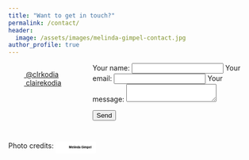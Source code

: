 ```yaml
---
title: "Want to get in touch?"
permalink: /contact/
header:
  image: /assets/images/melinda-gimpel-contact.jpg
author_profile: true
---
```


<div style="display: flex; justify-content: space-around; margin-top:10px;">

<ul style="list-style:none; padding:0;">
    <li><a href="https://twitter.com/clrkodia" alt="Link to my Twitter account" ><i class="fab fa-twitter"></i>&nbsp;@clrkodia</a></li>
    <li><a href="https://www.linkedin.com/in/clairekodia/?locale=en_US" alt="Link to my LinkedIn account" ><i class="fab fa-linkedin"></i>&nbsp;clairekodia</a></li>
</ul>


<form
  action="https://formspree.io/meqlypka"
  method="POST"
  style="width:60%"
>
  <label>
    Your name:
    <input type="text" name="name"/>
    </label>
  <label>
    Your email:
    <input type="text" name="_replyto"/>
  </label>
  <label>
    Your message:
    <textarea name="message"></textarea>
  </label>

  <!-- your other form fields go here -->
  

  <button type="submit">Send</button>
  </form>

  </div>

  Photo credits:
  <a style="background-color:white;color:black;text-decoration:none;padding:4px 6px;font-family:-apple-system, BlinkMacSystemFont, &quot;San Francisco&quot;, &quot;Helvetica Neue&quot;, Helvetica, Ubuntu, Roboto, Noto, &quot;Segoe UI&quot;, Arial, sans-serif;font-size:6px;font-weight:bold;line-height:1.2;display:inline-block;border-radius:3px" href="https://unsplash.com/@melindagimpel?utm_medium=referral&amp;utm_campaign=photographer-credit&amp;utm_content=creditBadge" target="_blank" rel="noopener noreferrer" title="Download free do whatever you want high-resolution photos from Melinda Gimpel"><span style="display:inline-block;padding:2px 3px"><svg xmlns="http://www.w3.org/2000/svg" style="height:12px;width:auto;position:relative;vertical-align:middle;top:-2px;fill:white" viewBox="0 0 32 32"><title>unsplash-logo</title><path d="M10 9V0h12v9H10zm12 5h10v18H0V14h10v9h12v-9z"></path></svg></span><span style="display:inline-block;padding:2px 3px">Melinda Gimpel</span></a>